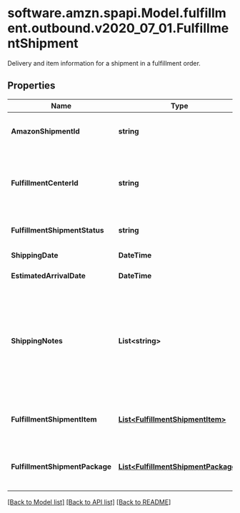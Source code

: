 # software.amzn.spapi.Model.fulfillment.outbound.v2020_07_01.FulfillmentShipment
Delivery and item information for a shipment in a fulfillment order.

## Properties

Name | Type | Description | Notes
------------ | ------------- | ------------- | -------------
**AmazonShipmentId** | **string** | A shipment identifier assigned by Amazon. | 
**FulfillmentCenterId** | **string** | An identifier for the fulfillment center that the shipment will be sent from. | 
**FulfillmentShipmentStatus** | **string** | The current status of the shipment. | 
**ShippingDate** | **DateTime** | Date timestamp | [optional] 
**EstimatedArrivalDate** | **DateTime** | Date timestamp | [optional] 
**ShippingNotes** | **List&lt;string&gt;** | Provides additional insight into shipment timeline. Primairly used to communicate that actual delivery dates aren&#39;t available. | [optional] 
**FulfillmentShipmentItem** | [**List&lt;FulfillmentShipmentItem&gt;**](FulfillmentShipmentItem.md) | An array of fulfillment shipment item information. | 
**FulfillmentShipmentPackage** | [**List&lt;FulfillmentShipmentPackage&gt;**](FulfillmentShipmentPackage.md) | An array of fulfillment shipment package information. | [optional] 

[[Back to Model list]](../README.md#documentation-for-models) [[Back to API list]](../README.md#documentation-for-api-endpoints) [[Back to README]](../README.md)

